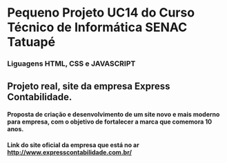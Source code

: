 # Pequeno Projeto UC14 do Curso Técnico de Informática SENAC Tatuapé
### Liguagens HTML, CSS e JAVASCRIPT

## Projeto real, site da empresa Express Contabilidade.
#### Proposta de criação e desenvolvimento de um site novo e mais moderno para empresa, com o objetivo de fortalecer a marca que comemora 10 anos.   

#### Link do site oficial da empresa que está no ar http://www.expresscontabilidade.com.br/


